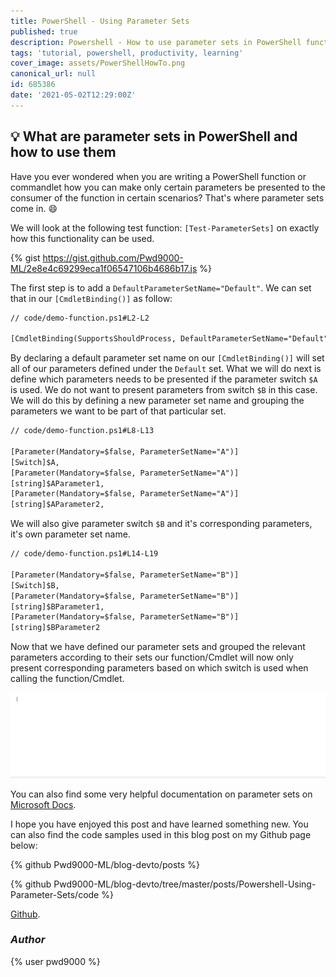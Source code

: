 ```yaml
---
title: PowerShell - Using Parameter Sets
published: true
description: Powershell - How to use parameter sets in PowerShell functions
tags: 'tutorial, powershell, productivity, learning'
cover_image: assets/PowerShellHowTo.png
canonical_url: null
id: 685386
date: '2021-05-02T12:29:00Z'
---
```


## :bulb: What are parameter sets in PowerShell and how to use them

Have you ever wondered when you are writing a PowerShell function or commandlet how you can make only certain parameters be presented to the consumer of the function in certain scenarios? That's where parameter sets come in. :smile:

We will look at the following test function: `[Test-ParameterSets]` on exactly how this functionality can be used.

{% gist https://gist.github.com/Pwd9000-ML/2e8e4c69299eca1f06547106b4686b17.js %}

The first step is to add a `DefaultParameterSetName="Default"`. We can set that in our `[CmdletBinding()]` as follow:

```txt
// code/demo-function.ps1#L2-L2

[CmdletBinding(SupportsShouldProcess, DefaultParameterSetName="Default")]
```

By declaring a default parameter set name on our `[CmdletBinding()]` will set all of our parameters defined under the `Default` set. What we will do next is define which parameters needs to be presented if the parameter switch `$A` is used. We do not want to present parameters from switch `$B` in this case. We will do this by defining a new parameter set name and grouping the parameters we want to be part of that particular set.

```txt
// code/demo-function.ps1#L8-L13

[Parameter(Mandatory=$false, ParameterSetName="A")]
[Switch]$A,
[Parameter(Mandatory=$false, ParameterSetName="A")]
[string]$AParameter1,
[Parameter(Mandatory=$false, ParameterSetName="A")]
[string]$AParameter2,
```

We will also give parameter switch `$B` and it's corresponding parameters, it's own parameter set name.

```txt
// code/demo-function.ps1#L14-L19

[Parameter(Mandatory=$false, ParameterSetName="B")]
[Switch]$B,
[Parameter(Mandatory=$false, ParameterSetName="B")]
[string]$BParameter1,
[Parameter(Mandatory=$false, ParameterSetName="B")]
[string]$BParameter2
```

Now that we have defined our parameter sets and grouped the relevant parameters according to their sets our function/Cmdlet will now only present corresponding parameters based on which switch is used when calling the function/Cmdlet.

![testFunctionAnimation](./assets/TestFunctionAnimation.gif)

You can also find some very helpful documentation on parameter sets on [Microsoft Docs](https://docs.microsoft.com/en-us/powershell/module/microsoft.powershell.core/about/about_parameter_sets?view=powershell-7.1).

I hope you have enjoyed this post and have learned something new. You can also find the code samples used in this blog post on my Github page below:

{% github  Pwd9000-ML/blog-devto/posts %}

{% github  Pwd9000-ML/blog-devto/tree/master/posts/Powershell-Using-Parameter-Sets/code %}

[Github](https://github.com/Pwd9000-ML/blog-devto/tree/master/posts/Powershell-Using-Parameter-Sets/code).

### _Author_

{% user pwd9000 %}
